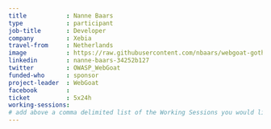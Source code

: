 ```yaml
---
title           : Nanne Baars
type            : participant
job-title       : Developer
company         : Xebia
travel-from     : Netherlands
image           : https://raw.githubusercontent.com/nbaars/webgoat-gothenburg/master/nanne-baars.png
linkedin        : nanne-baars-34252b127
twitter         : OWASP_WebGoat
funded-who      : sponsor
project-leader  : WebGoat
facebook        :
ticket          : 5x24h
working-sessions:
# add above a comma delimited list of the Working Sessions you would like to attend (use the session's title)
---
```

